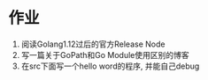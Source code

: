 # 作业

1. 阅读Golang1.12过后的官方Release Node
2. 写一篇关于GoPath和Go Module使用区别的博客
3. 在src下面写一个hello word的程序, 并能自己debug